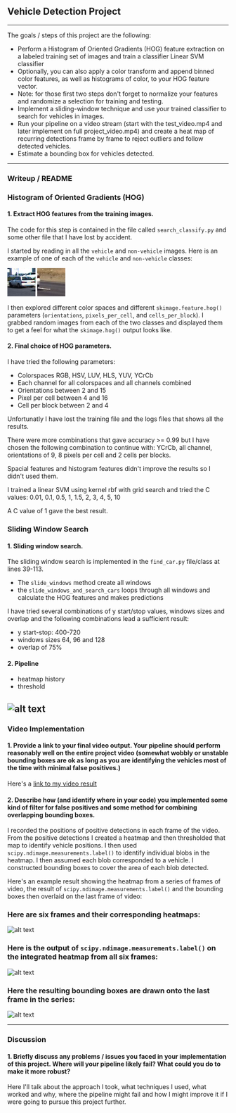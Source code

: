 
## Vehicle Detection Project

---

The goals / steps of this project are the following:

* Perform a Histogram of Oriented Gradients (HOG) feature extraction on a labeled training set of images and train a classifier Linear SVM classifier
* Optionally, you can also apply a color transform and append binned color features, as well as histograms of color, to your HOG feature vector. 
* Note: for those first two steps don't forget to normalize your features and randomize a selection for training and testing.
* Implement a sliding-window technique and use your trained classifier to search for vehicles in images.
* Run your pipeline on a video stream (start with the test_video.mp4 and later implement on full project_video.mp4) and create a heat map of recurring detections frame by frame to reject outliers and follow detected vehicles.
* Estimate a bounding box for vehicles detected.

[//]: # (Image References)

[image1a]: ./examples/car.jpeg
[image1b]: ./examples/not_car.jpeg
[image4]: ./examples/sliding_window.jpg
[image5]: ./examples/bboxes_and_heat.png
[image6]: ./examples/labels_map.png
[image7]: ./examples/output_bboxes.png
[video1]: ./project_video.mp4

---
### Writeup / README

### Histogram of Oriented Gradients (HOG)

#### 1. Extract HOG features from the training images.

The code for this step is contained in the file called `search_classify.py` and some other file that I have lost by accident.  

I started by reading in all the `vehicle` and `non-vehicle` images.  Here is an example of one of each of the `vehicle` and `non-vehicle` classes:

![vehicle][image1a]
![non-vehicletext][image1b]

I then explored different color spaces and different `skimage.feature.hog()` parameters (`orientations`, `pixels_per_cell`, and `cells_per_block`).  I grabbed random images from each of the two classes and displayed them to get a feel for what the `skimage.hog()` output looks like.

#### 2. Final choice of HOG parameters.

I have tried the following parameters:
- Colorspaces RGB, HSV, LUV, HLS, YUV, YCrCb
- Each channel for all colorspaces and all channels combined
- Orientations between 2 and 15
- Pixel per cell between 4 and 16
- Cell per block between 2 and 4

Unfortunatly I have lost the training file and the logs files that shows all the results.

There were more combinations that gave accuracy >= 0.99 but I have chosen the following combination to continue with:
YCrCb, all channel, orientations of 9, 8 pixels per cell and 2 cells per blocks.

Spacial features and histogram features didn't improve the results so I didn't used them.

I trained a linear SVM using kernel rbf with grid search and tried the C values:
0.01, 0.1, 0.5, 1, 1.5, 2, 3, 4, 5, 10

A C value of 1 gave the best result.

### Sliding Window Search

#### 1. Sliding window search.
  
The sliding window search is implemented in the `find_car.py` file/class at lines 39-113.
- The `slide_windows` method create all windows
- the `slide_windows_and_search_cars` loops through all windows and calculate the HOG features and makes predictions

I have tried several combinations of y start/stop values, windows sizes and overlap and the following combinations lead a sufficient result:
- y start-stop: 400-720
- windows sizes 64, 96 and 128
- overlap of 75%

#### 2. Pipeline

- heatmap history
- threshold


![alt text][image4]
---

### Video Implementation

#### 1. Provide a link to your final video output.  Your pipeline should perform reasonably well on the entire project video (somewhat wobbly or unstable bounding boxes are ok as long as you are identifying the vehicles most of the time with minimal false positives.)
Here's a [link to my video result](./project_video.mp4)


#### 2. Describe how (and identify where in your code) you implemented some kind of filter for false positives and some method for combining overlapping bounding boxes.

I recorded the positions of positive detections in each frame of the video.  From the positive detections I created a heatmap and then thresholded that map to identify vehicle positions.  I then used `scipy.ndimage.measurements.label()` to identify individual blobs in the heatmap.  I then assumed each blob corresponded to a vehicle.  I constructed bounding boxes to cover the area of each blob detected.  

Here's an example result showing the heatmap from a series of frames of video, the result of `scipy.ndimage.measurements.label()` and the bounding boxes then overlaid on the last frame of video:

### Here are six frames and their corresponding heatmaps:

![alt text][image5]

### Here is the output of `scipy.ndimage.measurements.label()` on the integrated heatmap from all six frames:
![alt text][image6]

### Here the resulting bounding boxes are drawn onto the last frame in the series:
![alt text][image7]



---

### Discussion

#### 1. Briefly discuss any problems / issues you faced in your implementation of this project.  Where will your pipeline likely fail?  What could you do to make it more robust?

Here I'll talk about the approach I took, what techniques I used, what worked and why, where the pipeline might fail and how I might improve it if I were going to pursue this project further.  

